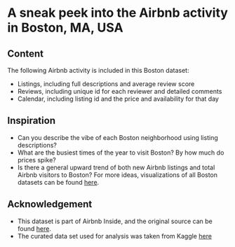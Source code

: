 # A sneak peek into the Airbnb activity in Boston, MA, USA

## Content
The following Airbnb activity is included in this Boston dataset:

* Listings, including full descriptions and average review score
* Reviews, including unique id for each reviewer and detailed comments
* Calendar, including listing id and the price and availability for that day


## Inspiration
* Can you describe the vibe of each Boston neighborhood using listing descriptions?
* What are the busiest times of the year to visit Boston? By how much do prices spike?
* Is there a general upward trend of both new Airbnb listings and total Airbnb visitors to Boston?
For more ideas, visualizations of all Boston datasets can be found [here](http://insideairbnb.com/boston/).

## Acknowledgement
* This dataset is part of Airbnb Inside, and the original source can be found [here](http://insideairbnb.com/get-the-data.html).
* The curated data set used for analysis was taken from Kaggle [here](https://www.kaggle.com/airbnb/boston)